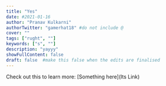 ```yaml
---
title: "Yes"
date: #2021-01-16
author: "Pranav Kulkarni"
authorTwitter: "gamerhat18" #do not include @
cover: ""
tags: ["rught", ""]
keywords: ["s", ""]
description: "yayyy"
showFullContent: false
draft: false  #make this false when the edits are finalised
---
```


Check out this to learn more: [Something here](Its Link)
